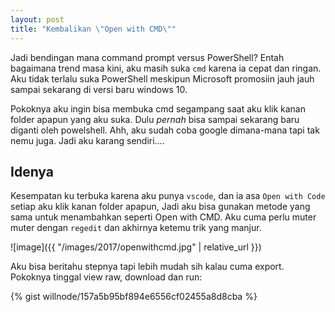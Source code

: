 ```yaml
---
layout: post
title: "Kembalikan \"Open with CMD\""
---
```


Jadi bendingan mana command prompt versus PowerShell? Entah bagaimana  trend masa kini, aku masih suka `cmd` karena ia cepat dan ringan. Aku tidak terlalu suka PowerShell meskipun Microsoft promosiin jauh jauh sampai sekarang di versi baru windows 10.

Pokoknya aku ingin bisa membuka cmd segampang saat aku klik kanan folder apapun yang aku suka. Dulu *pernah* bisa sampai sekarang baru diganti oleh powelshell. Ahh, aku sudah coba google dimana-mana tapi tak nemu juga. Jadi aku karang sendiri….

## Idenya

Kesempatan ku terbuka karena aku punya `vscode`, dan ia asa `Open with Code` setiap aku klik kanan folder apapun, Jadi aku bisa gunakan metode yang sama untuk menambahkan seperti  Open with CMD. Aku cuma perlu muter muter dengan `regedit` dan akhirnya ketemu trik yang manjur.

![image]({{ "/images/2017/openwithcmd.jpg" | relative_url }})

Aku bisa beritahu stepnya tapi lebih mudah sih kalau cuma export. Pokoknya tinggal view raw, download dan run:

{% gist willnode/157a5b95bf894e6556cf02455a8d8cba %}